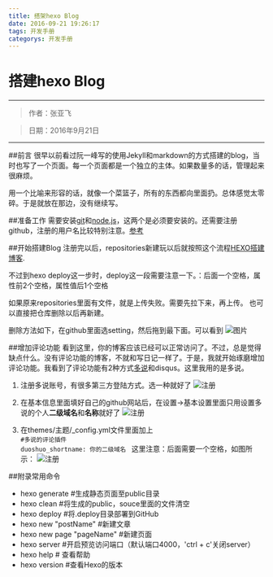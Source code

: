 ```yaml
---
title: 搭架hexo Blog
date: 2016-09-21 19:26:17
tags: 开发手册
categorys: 开发手册
---
```

# 搭建hexo Blog

---
>作者：张亚飞

>日期：2016年9月21日

---
##前言
很早以前看过阮一峰写的使用Jekyll和markdown的方式搭建的blog，当时也写了一个页面。每一个页面都是一个独立的主体。如果数量多的话，管理起来很麻烦。

用一个比喻来形容的话，就像一个菜篮子，所有的东西都向里面扔。总体感觉太零碎。于是就放在那边，没有继续写。

##准备工作
需要安装[git](https://git-scm.com/download)和[node.js](https://nodejs.org/en/)，这两个是必须要安装的。还需要注册github，注册的用户名比较特别注意。[参考](http://www.jianshu.com/p/701b1095da11)

##开始搭建Blog
注册完以后，repositories新建玩以后就按照这个流程[HEXO搭建博客](http://baixin.io/2015/08/HEXO%E6%90%AD%E5%BB%BA%E4%B8%AA%E4%BA%BA%E5%8D%9A%E5%AE%A2/).

不过到hexo deploy这一步时，deploy这一段需要注意一下。：后面一个空格，属性前2个空格，属性值后1个空格

如果原来repositories里面有文件，就是上传失败。需要先拉下来，再上传。
也可以直接把仓库删除以后再新建。

删除方法如下，在github里面选setting，然后拖到最下面。可以看到
![图片](https://zhang-yafei.github.io/images/handbook/github_dele.png)

##增加评论功能
看到这里，你的博客应该已经可以正常访问了。不过，总是觉得缺点什么。没有评论功能的博客，不就和写日记一样了。于是，我就开始琢磨增加评论功能。我看到了评论功能有2种方式[多说](http://duoshuo.com/)和disqus。这里我用的是多说。

1. 注册多说账号，有很多第三方登陆方式。选一种就好了
![注册](https://zhang-yafei.github.io/images/handbook/duoshuo_zhuce_type.png)

2. 在基本信息里面填好自己的github网站后，在设置->基本设置里面只用设置多说的个人**二级域名**和**名称**就好了
![注册](https://zhang-yafei.github.io/images/handbook/duoshuo_page.png)

2. 在themes/主题/_config.yml文件里面加上  
`#多说的评论插件 `  
`duoshuo_shortname: 你的二级域名 `
这里注意：后面需要一个空格，如图所示：
![注册](https://zhang-yafei.github.io/images/handbook/duoshuo_add.png)

##附录常用命令

* hexo generate #生成静态页面至public目录  
* hexo clean #将生成的public，souce里面的文件清空
* hexo deploy #将.deploy目录部署到GitHub
* hexo new "postName" #新建文章
* hexo new page "pageName" #新建页面
* hexo server #开启预览访问端口（默认端口4000，'ctrl + c'关闭server）
* hexo help  # 查看帮助
* hexo version  #查看Hexo的版本